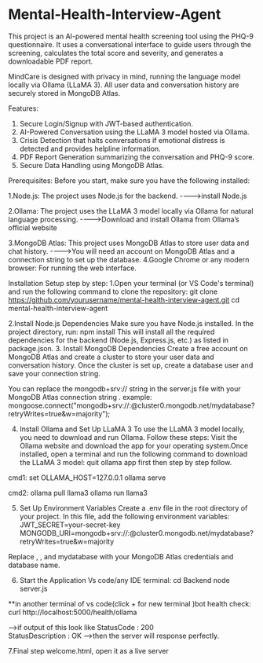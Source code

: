 # Mental-Health-Interview-Agent
This project is an AI-powered mental health screening tool using the PHQ-9 questionnaire. It uses a conversational interface to guide users through the screening, calculates the total score and severity, and generates a downloadable PDF report.

MindCare is designed with privacy in mind, running the language model locally via Ollama (LLaMA 3). All user data and conversation history are securely stored in MongoDB Atlas.

Features:
1. Secure Login/Signup with JWT-based authentication.
2. AI-Powered Conversation using the LLaMA 3 model hosted via Ollama.
3. Crisis Detection that halts conversations if emotional distress is detected and provides helpline information.
4. PDF Report Generation summarizing the conversation and PHQ-9 score.
5. Secure Data Handling using MongoDB Atlas.

Prerequisites:
Before you start, make sure you have the following installed:

1.Node.js: The project uses Node.js for the backend.
           ---->install Node.js

2.Ollama: The project uses the LLaMA 3 model locally via Ollama for natural language processing.
           ---->Download and install Ollama from Ollama’s official website

3.MongoDB Atlas: This project uses MongoDB Atlas to store user data and chat history.
          ---->You will need an account on MongoDB Atlas
          and a connection string to set up the database.
4.Google Chrome or any modern browser: For running the web interface.




Installation Setup step by step:
1.Open your terminal (or VS Code's terminal) and run the following command to clone the repository:
 git clone https://github.com/yourusername/mental-health-interview-agent.git
 cd mental-health-interview-agent

2.Install Node.js Dependencies
Make sure you have Node.js installed. In the project directory, run: 
         npm install
This will install all the required dependencies for the backend (Node.js, Express.js, etc.) as listed in package.json.
3. Install MongoDB Dependencies
  Create a free account on MongoDB Atlas
  and create a cluster to store your user data and conversation history. Once the cluster is set up, create a database user and save your connection string.

  You can replace the mongodb+srv:// string in the server.js file with your MongoDB Atlas connection string .
  example:
mongoose.connect("mongodb+srv://<username>:<password>@cluster0.mongodb.net/mydatabase?retryWrites=true&w=majority");

4. Install Ollama and Set Up LLaMA 3
To use the LLaMA 3 model locally, you need to download and run Ollama. Follow these steps:
Visit the Ollama website and download the app for your operating system.Once installed, open a terminal and run the following command to download the LLaMA 3 model:
quit ollama app first then step by step follow.

cmd1:
set OLLAMA_HOST=127.0.0.1
ollama serve

cmd2:
ollama pull llama3
ollama run llama3

5. Set Up Environment Variables
 Create a .env file in the root directory of your project. In this file, add the following environment variables:
   JWT_SECRET=your-secret-key
   MONGODB_URI=mongodb+srv://<username>:<password>@cluster0.mongodb.net/mydatabase?retryWrites=true&w=majority
   
  Replace <username>, <password>, and mydatabase with your MongoDB Atlas credentials and database name.

6. Start the Application
 Vs code/any IDE terminal:
 cd Backend
 node server.js

 **in another terminal of vs code(click  + for new terminal )bot health check:
 curl http://localhost:5000/health/ollama

 -->if output of this look like
    StatusCode        : 200                                                                                                                                      
    StatusDescription : OK 
 -->then the server will response perfectly.

7.Final step
welcome.html, open it as a live server

 

